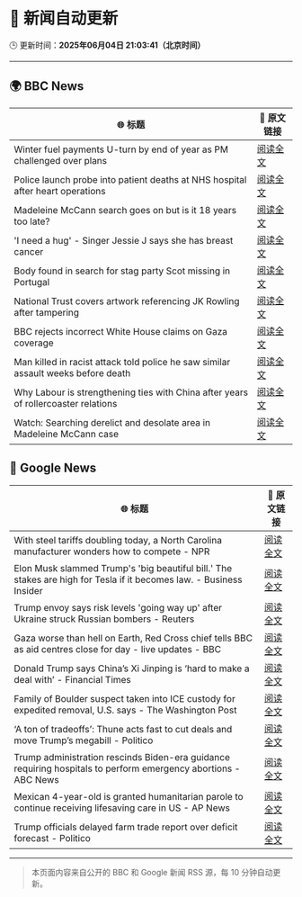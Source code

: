 # 🧠 新闻自动更新

🕒 更新时间：**2025年06月04日 21:03:41（北京时间）**

---

## 🌍 BBC News

| 🌐 标题 | 🔗 原文链接 |
|--------|-------------|
| Winter fuel payments U-turn by end of year as PM challenged over plans | [阅读全文](https://www.bbc.com/news/articles/czr8e5g5vp8o) |
| Police launch probe into patient deaths at NHS hospital after heart operations | [阅读全文](https://www.bbc.com/news/articles/cev404npy4po) |
| Madeleine McCann search goes on but is it 18 years too late? | [阅读全文](https://www.bbc.com/news/articles/c20qdwxq394o) |
| 'I need a hug' - Singer Jessie J says she has breast cancer | [阅读全文](https://www.bbc.com/news/articles/cwy3ve0rrlro) |
| Body found in search for stag party Scot missing in Portugal | [阅读全文](https://www.bbc.com/news/articles/ce9vm9z3579o) |
| National Trust covers artwork referencing JK Rowling after tampering | [阅读全文](https://www.bbc.com/news/articles/c2d5867e61go) |
| BBC rejects incorrect White House claims on Gaza coverage | [阅读全文](https://www.bbc.com/news/articles/ce814ez7030o) |
| Man killed in racist attack told police he saw similar assault weeks before death | [阅读全文](https://www.bbc.com/news/articles/cdxvz9p6635o) |
| Why Labour is strengthening ties with China after years of rollercoaster relations | [阅读全文](https://www.bbc.com/news/articles/c071jr159p0o) |
| Watch: Searching derelict and desolate area in Madeleine McCann case | [阅读全文](https://www.bbc.com/news/videos/cwywkv1gj7lo) |

## 📰 Google News

| 🌐 标题 | 🔗 原文链接 |
|--------|-------------|
| With steel tariffs doubling today, a North Carolina manufacturer wonders how to compete - NPR | [阅读全文](https://news.google.com/rss/articles/CBMilAFBVV95cUxOYWpKWUFMV1JjS1BtWDNhQjNkZDI5em1IRmkwOUhwWDRjWHlOSjRZODB2aWZJVDlYT2FFWmpnc1BNX2V2VFVCUmY1OUlkNGFSRVlSTlRuRjJHcjZpa3hSQll0VHRRT0dPdUhJMm1HWGdGQnVRRXhSei1FLVhuRGFrSk5lWmYySHp5RXlYXzJmT2p3SlhJ?oc=5) |
| Elon Musk slammed Trump's 'big beautiful bill.' The stakes are high for Tesla if it becomes law. - Business Insider | [阅读全文](https://news.google.com/rss/articles/CBMilAFBVV95cUxQSFQ1Rkt3RGUzNHhXQnF0eThJOUhCbS1BT0dQMncteE9NZlB2RjlnbTV6TXRNZmd0eW9iRktIMXRnSGsxNTBPbTdkVnBEdzlsLVM3cVY5OUptSlJUaFJrME1Bbl9oY2RCUE1XZHNCaE51MDF4cWstSDQ2SGxuVUZYOXhiZEpFN0NpV1ZtZzhYSE15SzBr?oc=5) |
| Trump envoy says risk levels 'going way up' after Ukraine struck Russian bombers - Reuters | [阅读全文](https://news.google.com/rss/articles/CBMi2AFBVV95cUxNdUNicUxvRWhqTnZXSlVqaDRmQjc4ME1IRkk5djN6TkF2LUZpZU84a2hfVXlUTkRzU19tWjdwQW9rUU1wTGZFTDh3R0JsdHNVQ1lyRmpLQWpxVTBWRjNySWpFMVJCVVpWNXktZmxZV1VEbFJpcWtHcDhLWjJSQzNMNVU3RzZJZ0JZX1RPdC1rc24zcEl6RnRpRjUtTGR0X2ZLTVFxbTQwczBmT2ltV2MtMzRJc2tFQk5aOUI1NzNIRmlid0hsdkVfWmhxTDZnX2M2RVVxd3VHVWE?oc=5) |
| Gaza worse than hell on Earth, Red Cross chief tells BBC as aid centres close for day - live updates - BBC | [阅读全文](https://news.google.com/rss/articles/CBMiVEFVX3lxTE5Nc0NDRlJiMnV3YmFpT0FkNWF6dGlJOERGVjNYRHViWE5GQjMxblZMbHVOd2tldDlUYUZzaE11M3hxQ0pULWZFdjdNTGFvaHA5anpyeQ?oc=5) |
| Donald Trump says China’s Xi Jinping is ‘hard to make a deal with’ - Financial Times | [阅读全文](https://news.google.com/rss/articles/CBMicEFVX3lxTE45QmtaWXc2TjFSOTBtZUc2ZEhIdzd2U0ZMQU1La1Q3UFNUMHBiTW4yLXppcHdUWjlzQnczQXpucnc5cVAtVlVSeFRFZUMtckFReUFTOWZyOVdIX29DdkFqaGNTSmVMTlJCaGU3VURrSHI?oc=5) |
| Family of Boulder suspect taken into ICE custody for expedited removal, U.S. says - The Washington Post | [阅读全文](https://news.google.com/rss/articles/CBMimwFBVV95cUxQRG13ZUlJUmo5eXV6WjY3T1VtempSYUNNVUl5b1E4V1pPVS1zZl9ON0JUbnFZN2FURFJ3THRqRk4zYnZYMGo3UkI4SlhFRDdsVTRaUVR3bXVoUjBTTU5hV1dQdEtqREVaSzB2ZEczdlJXOVhXS3hub0ZJRjdRcVJWa0NCVFNDeTZtSWh5WnlBVnlKa1hVOUxuejZIVQ?oc=5) |
| ‘A ton of tradeoffs’: Thune acts fast to cut deals and move Trump’s megabill - Politico | [阅读全文](https://news.google.com/rss/articles/CBMikwFBVV95cUxPbDRHS2pMUXJSSUpZeEllNUs1bmdNMHJheUZ3cElPU2U1cFVZRjRiLTY3SWRua1pSZ3luX3A1czZqcnl0czZGV1dtUXdHbVY2M1o3ZzdWQU9ENHI3S2UxWTlHVk5VU3FyYTdSUE1rUXRNRG5uVk5qMVlaSDZjVU9xa3V2M3Y3aXNMdXJxMks3TkhkM1k?oc=5) |
| Trump administration rescinds Biden-era guidance requiring hospitals to perform emergency abortions - ABC News | [阅读全文](https://news.google.com/rss/articles/CBMiuAFBVV95cUxNSWc1X1hDVlM3bHlMaUVqWXdSN216NTJ0U1ZjX29YMjlOUjV6X3hCalhhb0lySWw2LVZWRWZqb2lzVHRDangxSnRKZW1OVnZmZnFUUDJBOGNCcmo0WFJGZkZiS080Y3hheFhBdFVZZnQ3Z3o0MGExUVcyQmtpN2V4WlR2UDdvai05cWFVXzYxNTZmdDBfQkZhNmc5VmhkdGdRNEZ0M1NHRnZpdk9vcEpLdFhFcnBKd09G0gG-AUFVX3lxTE42YWtyS0s5cmRIQU5FdGg0cWJZYW5YdUc4NmphYWdDalZabjgyNXdPdHA5ZFpqSnU4elhGbzNKYkhEd2hhdzlucWpBSExVVGxxTHN5MmkwV2FiWTFCeWtmU0RPMFFBSWVMc25zWUpKaUpfZU1QZVM2N01iTjVnQ01HTDFDWnVrTzZkX3FtdTZzNzN2VzliSkVLYThpQ1pBQ3VPdjl1YWdFNGM0ZlcyZ3Z6ZTBhbXNGeFc3WlFQd1E?oc=5) |
| Mexican 4-year-old is granted humanitarian parole to continue receiving lifesaving care in US - AP News | [阅读全文](https://news.google.com/rss/articles/CBMiqAFBVV95cUxQQzB5UkNfa3dUUGNLak9UbUxRLThWeXU5VkRqM19GRHpVRkgyM05nNHBabzRSQXAxbXdJNkcxTGloOTRLVlVURkRHdWpVX2xYYmhXNng4NGQxWHVqcjFHaFY0YzRwLURtTVE4ZS1zOUhQWWw1YWpEZjd1aVFHM3hidkF1eE54WWo0ejc4Z3Bhd0MtdTExdUNick1BRjd4ZlJSWldnTkdwMkY?oc=5) |
| Trump officials delayed farm trade report over deficit forecast - Politico | [阅读全文](https://news.google.com/rss/articles/CBMiowFBVV95cUxOM3ByemxfQWRLZWtkLUNQM3R4OGhraUMxdVZhbjFfVXdMSXJUOEFOaV9oUGlSTXJFcnVXMWwzN05tTzRJeGVWaTJuTFhGdzVqdGc0WXBPTlVXdFlodDVaSWtJM2JYdDkzWGxpTDNzQmNROHNkSDZXcURZMUk3YTZ4bTZ4dkJkcnlWbHM0QXNwUUJuLUNaV2Y0dU4tLUNUWkNqTVpv?oc=5) |

---
> 本页面内容来自公开的 BBC 和 Google 新闻 RSS 源，每 10 分钟自动更新。